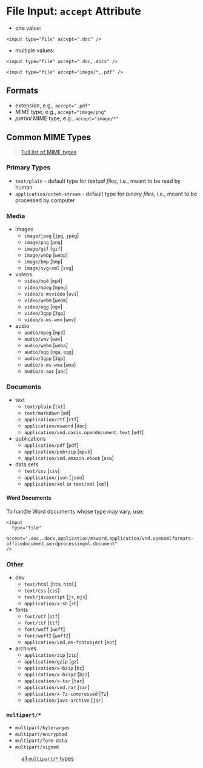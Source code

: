 # File Input: `accept` Attribute

* one value:

```
<input type="file" accept=".doc" />
```

* multiple values:

```
<input type="file" accept=".doc,.docx" />
```

```
<input type="file" accept="image/*,.pdf" />
```

## Formats

* extension, e.g., `accept=".pdf"`
* MIME type, e.g., `accept="image/png"`
* _partial_ MIME type, e.g., `accept="image/*"`

## Common MIME Types

> [Full list of MIME types](https://www.iana.org/assignments/media-types/media-types.xhtml)

### Primary Types

* `text/plain` - default type for _textual files_, i.e., meant to be read by human
* `application/octet-stream` - default type for _binary files_, i.e., meant to be processed by computer

### Media

* images
  * `image/jpeg` [`jpg`, `jpeg`]
  * `image/png` [`png`]
  * `image/gif` [`gif`]
  * `image/webp` [`webp`]
  * `image/bmp` [`bmp`]
  * `image/svg+xml` [`svg`]
* videos
  * `video/mp4` [`mp4`]
  * `video/mpeg` [`mpeg`]
  * `video/x-msvideo` [`avi`]
  * `video/webm` [`webm`]
  * `video/ogg` [`ogv`]
  * `video/3gpp` [`3gp`]
  * `video/x-ms-wmv` [`wmv`]
* audio
  * `audio/mpeg` [`mp3`]
  * `audio/wav` [`wav`]
  * `audio/webm` [`weba`]
  * `audio/ogg` [`oga`, `ogg`]
  * `audio/3gpp` [`3gp`]
  * `audio/x-ms-wma` [`wma`]
  * `audio/x-aac` [`aac`]

### Documents

* text
  * `text/plain` [`txt`]
  * `text/markdown` [`md`]
  * `application/rtf` [`rtf`]
  * `application/msword` [`doc`]
  * `application/vnd.oasis.opendocument.text` [`odt`]
* publications
  * `application/pdf` [`pdf`]
  * `application/pub+zip` [`epub`]
  * `application/vnd.amazon.ebook` [`azw`]
* data sets
  * `text/csv` [`csv`]
  * `application/json` [`json`]
  * `application/xml` or `text/xml` [`xml`]

#### Word Documents

To handle Word documents whose type may vary, use:

```
<input
  type="file"
  accept=".doc,.docx,application/msword,application/vnd.openxmlformats-officedocument.wordprocessingml.document"
/>
```

### Other

* dev
  * `text/html` [`htm`, `html`]
  * `text/css` [`css`]
  * `text/javascript` [`js`, `mjs`]
  * `application/x-sh` [`sh`]
* fonts
  * `font/otf` [`otf`]
  * `font/ttf` [`ttf`]
  * `font/woff` [`woff`]
  * `font/woff2` [`woff2`]
  * `application/vnd.ms-fontobject` [`eot`]
* archives
  * `application/zip` [`zip`]
  * `application/gzip` [`gz`]
  * `application/x-bzip` [`bz`]
  * `application/x-bzip2` [`bz2`]
  * `application/x-tar` [`tar`]
  * `application/vnd.rar` [`rar`]
  * `application/x-7z-compressed` [`7z`]
  * `application/java-archive` [`jar`]

### `multipart/*`

* `multipart/byteranges`
* `multipart/encrypted`
* `multipart/form-data`
* `multipart/signed`

> [all `multipart/*` types](https://www.iana.org/assignments/media-types/media-types.xhtml#multipart)